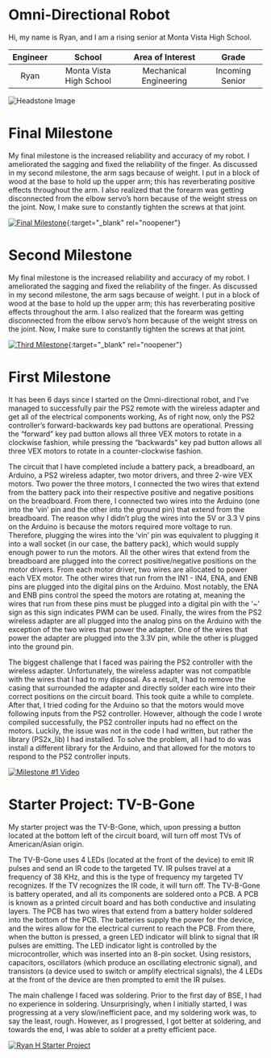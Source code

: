 ﻿# Omni-Directional Robot
Hi, my name is Ryan, and I am a rising senior at Monta Vista High School.

| **Engineer** | **School** | **Area of Interest** | **Grade** |
|:--:|:--:|:--:|:--:|
| Ryan | Monta Vista High School | Mechanical Engineering | Incoming Senior

![Headstone Image](https://lh3.googleusercontent.com/pw/AM-JKLVd_RKZXDbv-9g-FS4-osAxcADfkAJQNDwSvj-4HLe3SLbJkhEs4QIhtkNCkso6Rn3e1cpVuookS0rVkaK18u0loLw12V1pWRHJRzcbV0mqgZxWiuNL220krBZol0HZ02rpaTCKz8qWuoyVamOBqag=s950-no?authuser=0)
  
# Final Milestone
My final milestone is the increased reliability and accuracy of my robot. I ameliorated the sagging and fixed the reliability of the finger. As discussed in my second milestone, the arm sags because of weight. I put in a block of wood at the base to hold up the upper arm; this has reverberating positive effects throughout the arm. I also realized that the forearm was getting disconnected from the elbow servo’s horn because of the weight stress on the joint. Now, I make sure to constantly tighten the screws at that joint. 

[![Final Milestone](https://res.cloudinary.com/marcomontalbano/image/upload/v1612573869/video_to_markdown/images/youtube--F7M7imOVGug-c05b58ac6eb4c4700831b2b3070cd403.jpg )](https://www.youtube.com/watch?v=F7M7imOVGug&feature=emb_logo "Final Milestone"){:target="_blank" rel="noopener"}

# Second Milestone
My final milestone is the increased reliability and accuracy of my robot. I ameliorated the sagging and fixed the reliability of the finger. As discussed in my second milestone, the arm sags because of weight. I put in a block of wood at the base to hold up the upper arm; this has reverberating positive effects throughout the arm. I also realized that the forearm was getting disconnected from the elbow servo’s horn because of the weight stress on the joint. Now, I make sure to constantly tighten the screws at that joint.

[![Third Milestone](https://res.cloudinary.com/marcomontalbano/image/upload/v1612574014/video_to_markdown/images/youtube--y3VAmNlER5Y-c05b58ac6eb4c4700831b2b3070cd403.jpg)](https://www.youtube.com/watch?v=y3VAmNlER5Y&feature=emb_logo "Second Milestone"){:target="_blank" rel="noopener"}
# First Milestone
  

It has been 6 days since I started on the Omni-directional robot, and I’ve managed to successfully pair the PS2 remote with the wireless adapter and get all of the electrical components working, As of right now, only the PS2 controller’s forward-backwards key pad buttons are operational. Pressing the “forward” key pad button allows all three VEX motors to rotate in a clockwise fashion, while pressing the “backwards” key pad button allows all three VEX motors to rotate in a counter-clockwise fashion. 

The circuit that I have completed include a battery pack, a breadboard, an Arduino, a PS2 wireless adapter, two motor drivers, and three 2-wire VEX motors. Two power the three motors, I connected the two wires that extend from the battery pack into their respective positive and negative positions on the breadboard. From there, I connected two wires into the Arduino (one into the ‘vin’ pin and the other into the ground pin) that extend from the breadboard. The reason why I didn’t plug the wires into the 5V or 3.3 V pins on the Arduino is because the motors required more voltage to run. Therefore, plugging the wires into the ‘vin’ pin was equivalent to plugging it into a wall socket (in our case, the battery pack), which would supply enough power to run the motors. All the other wires that extend from the breadboard are plugged into the correct positive/negative positions on the motor drivers. From each motor driver, two wires are allocated to power each VEX motor. The other wires that run from the IN1 - IN4, ENA, and ENB pins are plugged into the digital pins on the Arduino. Most notably, the ENA and ENB pins control the speed the motors are rotating at, meaning the wires that run from these pins must be plugged into a digital pin with the ‘~’ sign as this sign indicates PWM can be used. Finally, the wires from the PS2 wireless adapter are all plugged into the analog pins on the Arduino with the exception of the two wires that power the adapter. One of the wires that power the adapter are plugged into the 3.3V pin, while the other is plugged into the ground pin. 

The biggest challenge that I faced was pairing the PS2 controller with the wireless adapter. Unfortunately, the wireless adapter was not compatible with the wires that I had to my disposal. As a result, I had to remove the casing that surrounded the adapter and directly solder each wire into their correct positions on the circuit board. This took quite a while to complete. After that, I tried coding for the Arduino so that the motors would move following inputs from the PS2 controller. However, although the code I wrote compiled successfully, the PS2 controller inputs had no effect on the motors. Luckily, the issue was not in the code I had written, but rather the library (PS2x_lib) I had installed. To solve the problem, all I had to do was install a different library for the Arduino, and that allowed for the motors to respond to the PS2 controller inputs. 


[![Milestone #1 Video](https://res.cloudinary.com/marcomontalbano/image/upload/v1656710570/video_to_markdown/images/youtube--j4AGbipcVsw-c05b58ac6eb4c4700831b2b3070cd403.jpg)](https://www.youtube.com/watch?v=j4AGbipcVsw "Milestone #1 Video")

# Starter Project: TV-B-Gone 


My starter project was the TV-B-Gone, which, upon pressing a button located at the bottom left of the circuit board, will turn off most TVs of American/Asian origin. 

The TV-B-Gone uses 4 LEDs (located at the front of the device) to emit IR pulses and send an IR code to the targeted TV. IR pulses travel at a frequency of 38 KHz, and this is the type of frequency my targeted TV recognizes. If the TV recognizes the IR code, it will turn off. The TV-B-Gone is battery operated, and all its components are soldered onto a PCB. A PCB is known as a printed circuit board and has both conductive and insulating layers. The PCB has two wires that extend from a battery holder soldered into the bottom of the PCB. The batteries supply the power for the device, and the wires allow for the electrical current to reach the PCB. From there, when the button is pressed, a green LED indicator will blink to signal that IR pulses are emitting. The LED indicator light is controlled by the microcontroller, which was inserted into an 8-pin socket. Using resistors, capacitors, oscillators (which produce an oscillating electronic signal), and transistors (a device used to switch or amplify electrical signals), the 4 LEDs at the front of the device are then prompted to emit the IR pulses. 

The main challenge I faced was soldering. Prior to the first day of BSE, I had no experience in soldering. Unsurprisingly, when I initially started, I was progressing at a very slow/inefficient pace, and my soldering work was, to say the least, rough. However, as I progressed, I got better at soldering, and towards the end, I was able to solder at a pretty efficient pace. 


[![Ryan H Starter Project](https://res.cloudinary.com/marcomontalbano/image/upload/v1655500204/video_to_markdown/images/youtube--NJntLOVBBz4-c05b58ac6eb4c4700831b2b3070cd403.jpg)](https://www.youtube.com/watch?v=NJntLOVBBz4 "Ryan H Starter Project")





